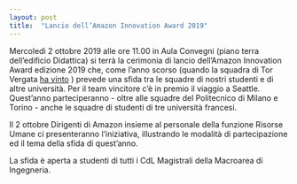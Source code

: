 ```yaml
---
layout: post
title:  "Lancio dell’Amazon Innovation Award 2019"
---
```


Mercoledì 2 ottobre 2019 alle ore 11.00 in Aula Convegni (piano terra dell’edificio Didattica) si terrà la cerimonia di lancio dell’Amazon Innovation Award edizione 2019 che, come l’anno scorso (quando la squadra di Tor Vergata [ha vinto](https://roma.repubblica.it/cronaca/2019/02/14/news/premio_amazon_vincono_gli_studenti_di_tor_vergata-219152722/) ) prevede una sfida tra le squadre di nostri studenti e di altre università. Per il team vincitore c’è in premio il viaggio a Seattle. Quest’anno parteciperanno - oltre alle squadre del Politecnico di Milano e Torino - anche le squadre di studenti di tre università francesi.

Il 2 ottobre Dirigenti di Amazon insieme al personale della funzione Risorse Umane ci presenteranno l’iniziativa, illustrando le modalità di partecipazione ed il tema della sfida di quest’anno.

La sfida è aperta a studenti di tutti i CdL Magistrali della Macroarea di Ingegneria.
